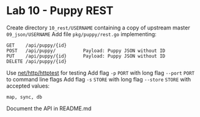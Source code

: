 # Lab 10 - Puppy REST

Create directory `10_rest/USERNAME` containing a copy of upstream master `09_json/USERNAME`
Add file `pkg/puppy/rest.go` implementing:

```
GET    /api/puppy/{id}
POST   /api/puppy/          Payload: Puppy JSON without ID
PUT    /api/puppy/{id}      Payload: Puppy JSON without ID
DELETE /api/puppy/{id}
```

Use [net/http/httptest](https://golang.org/pkg/net/http/httptest/) for testing
Add flag `-p` `PORT` with long flag `--port` `PORT` to command line flags
Add flag `-s` `STORE` with long flag `--store` `STORE` with accepted values:

```
map, sync, db
```
Document the API in README.md